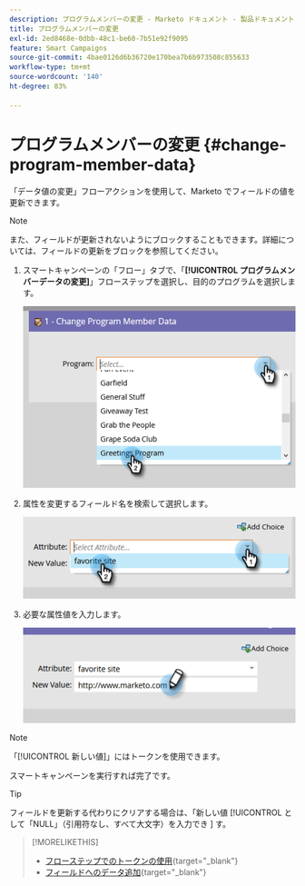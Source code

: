 ```yaml
---
description: プログラムメンバーの変更 - Marketo ドキュメント - 製品ドキュメント
title: プログラムメンバーの変更
exl-id: 2ed8468e-0dbb-48c1-be60-7b51e92f9095
feature: Smart Campaigns
source-git-commit: 4bae0126d6b36720e170bea7b6b973508c855633
workflow-type: tm+mt
source-wordcount: '140'
ht-degree: 83%

---
```


# プログラムメンバーの変更 {#change-program-member-data}

「データ値の変更」フローアクションを使用して、Marketo でフィールドの値を更新できます。

>[!NOTE]
>
>また、フィールドが更新されないようにブロックすることもできます。詳細については、フィールドの更新をブロックを参照してください。

1. スマートキャンペーンの「フロー」タブで、「**[!UICONTROL プログラムメンバーデータの変更]**」フローステップを選択し、目的のプログラムを選択します。

   ![](assets/change-program-member-data-1.png)

1. 属性を変更するフィールド名を検索して選択します。

   ![](assets/change-program-member-data-2.png)

1. 必要な属性値を入力します。

   ![](assets/change-program-member-data-3.png)

>[!NOTE]
>
>「[!UICONTROL 新しい値]」にはトークンを使用できます。

スマートキャンペーンを実行すれば完了です。

>[!TIP]
>
>フィールドを更新する代わりにクリアする場合は、「新しい値 [!UICONTROL  として「NULL」（引用符なし、すべて大文字）を入力でき ] す。

>[!MORELIKETHIS]
>
>* [フローステップでのトークンの使用](/help/marketo/product-docs/core-marketo-concepts/smart-campaigns/flow-actions/use-tokens-in-flow-steps.md){target="_blank"}
>* [フィールドへのデータ追加](/help/marketo/product-docs/core-marketo-concepts/smart-campaigns/flow-actions/append-data-to-a-field.md){target="_blank"}
